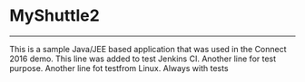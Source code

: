 # MyShuttle2
-------------

This is a sample Java/JEE based application that was used in the Connect 2016 demo. 
This line was added to test Jenkins CI.
Another line for test purpose.
Another line fot testfrom Linux.
Always with tests
